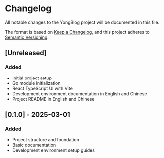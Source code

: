 # Changelog

All notable changes to the YongBlog project will be documented in this file.

The format is based on [Keep a Changelog](https://keepachangelog.com/en/1.0.0/),
and this project adheres to [Semantic Versioning](https://semver.org/spec/v2.0.0.html).

## [Unreleased]

### Added
- Initial project setup
- Go module initialization
- React TypeScript UI with Vite
- Development environment documentation in English and Chinese
- Project README in English and Chinese

## [0.1.0] - 2025-03-01

### Added
- Project structure and foundation
- Basic documentation
- Development environment setup guides